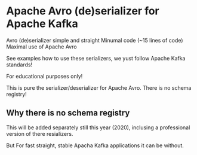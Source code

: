 # Apache Avro (de)serializer for Apache Kafka 
Avro (de)serializer simple and straight
Minumal code (~15 lines of code)
Maximal use of Apache Avro 

See examples how to use these serializers, we yust follow Apache Kafka standards!

For educational purposes only!

This is pure the serializer/deserializer for Apache Avro.
There is no schema registry!

## Why there is no schema registry

This will be added separately still this year (2020), inclusing a professional version of there resializers.

But For fast straight, stable Apacha Kafka applications it can be without.

  
